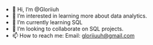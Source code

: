 - 👋 Hi, I’m @Gloriiuh
- 👀 I’m interested in learning more about data analytics.
- 🌱 I’m currently learning SQL
- 💞️ I’m looking to collaborate on SQL projects.
- 📫 How to reach me:
Email: gloriiuuh@gmail.com

<!---
Gloriiuh/Gloriiuh is a ✨ special ✨ repository because its `README.md` (this file) appears on your GitHub profile.
You can click the Preview link to take a look at your changes.
--->
